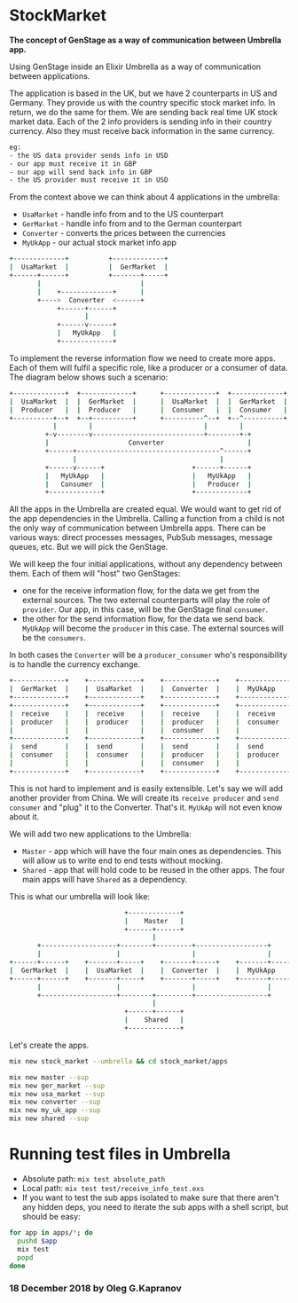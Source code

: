 # StockMarket

**The concept of GenStage as a way of communication between Umbrella
app.**

Using GenStage inside an Elixir Umbrella as a way of communication
between applications.

The application is based in the UK, but we have 2 counterparts in US and
Germany. They provide us with the country specific stock market info. In
return, we do the same for them. We are sending back real time UK stock
market data. Each of the 2 info providers is sending info in their
country currency. Also they must receive back information in the same
currency.

```bash
eg:
- the US data provider sends info in USD
- our app must receive it in GBP
- our app will send back info in GBP
- the US provider must receive it in USD
```

From the context above we can think about 4 applications in the
umbrella:

* `UsaMarket` - handle info from and to the US counterpart
* `GerMarket` - handle info from and to the German counterpart
* `Converter` - converts the prices between the currencies
* `MyUkApp`   - our actual stock market info app

```bash
+-------------+          +-------------+
|  UsaMarket  |          |  GerMarket  |
+------+------+          +-------+-----+
       |                         |
       |    +-------------+      |
       +---->  Converter  <------+
            +------+------+
                   |
            +------v------+
            |   MyUkApp   |
            +-------------+
```

To implement the reverse information flow we need to create more apps.
Each of them will fulfil a specific role, like a producer or a consumer
of data. The diagram below shows such a scenario:

```bash
+-------------+  +-------------+      +-------------+  +-------------+
|  UsaMarket  |  |  GerMarket  |      |  UsaMarket  |  |  GerMarket  |
|  Producer   |  |  Producer   |      |  Consumer   |  |  Consumer   |
+----------+--+  +--+----------+      +----------^--+  +--^----------+
           |        |                            |        |
         +-v--------v----------------------------+--------+-+
         |                    Converter                     |
         +------+------------------------------------^------+
                |                                    |
         +------v------+                      +------+------+
         |   MyUkApp   |                      |   MyUkApp   |
         |   Consumer  |                      |   Producer  |
         +-------------+                      +-------------+
```

All the apps in the Umbrella are created equal. We would want to get rid
of the app dependencies in the Umbrella. Calling a function from a child
is not the only way of communication between Umbrella apps. There can be
various ways: direct processes messages, PubSub messages, message
queues, etc. But we will pick the GenStage.

We will keep the four initial applications, without any dependency
between them. Each of them will "host" two GenStages:

* one for the receive information flow, for the data we get from the
  external sources. The two external counterparts will play the role of
  `provider`. Our app, in this case, will be the GenStage final
  `consumer`.
* the other for the send information flow, for the data we send back.
  `MyUkApp` will become the `producer` in this case. The external
  sources will be the `consumers`.

In both cases the `Converter` will be a `producer_consumer` who's
responsibility is to handle the currency exchange.

```bash
+-------------+    +-------------+    +-------------+    +-------------+
|  GerMarket  |    |  UsaMarket  |    |  Converter  |    |  MyUkApp    |
+-------------+    +-------------+    +-------------+    +-------------+
+-------------+    +-------------+    +-------------+    +-------------+
|  receive    |    |  receive    |    |  receive    |    |  receive    |
|  producer   |    |  producer   |    |  producer   |    |  consumer   |
|             |    |             |    |  consumer   |    |             |
+-------------+    +-------------+    +-------------+    +-------------+
|  send       |    |  send       |    |  send       |    |  send       |
|  consumer   |    |  consumer   |    |  producer   |    |  producer   |
|             |    |             |    |  consumer   |    |             |
+-------------+    +-------------+    +-------------+    +-------------+
```

This is not hard to implement and is easily extensible. Let's say we
will add another provider from China. We will create its `receive
producer` and `send consumer` and "plug" it to the Converter. That's
it. `MyUkAp` will not even know about it.

We will add two new applications to the Umbrella:

* `Master` - app which will have the four main ones as dependencies.
  This will allow us to write end to end tests without mocking.
* `Shared` - app that will hold code to be reused in the other apps.
  The four main apps will have `Shared` as a dependency.

This is what our umbrella will look like:

```bash
                             +-------------+
                             |    Master   |
                             +------+------+
                                    |
       +-------------------+--------+---------+------------------+
       |                   |                  |                  |
+------+------+    +-------+-----+    +-------+-----+    +-------+-----+
|  GerMarket  |    |  UsaMarket  |    |  Converter  |    |  MyUkApp    |
+------+------+    +-------+-----+    +-------+-----+    +-------+-----+
       |                   |                  |                  |
       +-------------------+--------+---------+------------------+
                                    |
                             +------+------+
                             |    Shared   |
                             +-------------+
```

Let's create the apps.

```bash
mix new stock_market --umbrella && cd stock_market/apps

mix new master --sup
mix new ger_market --sup
mix new usa_market --sup
mix new converter --sup
mix new my_uk_app --sup
mix new shared --sup
```

# Running test files in Umbrella

* Absolute path: `mix test absolute_path`
* Local path: `mix test test/receive_info_test.exs`
* If you want to test the sub apps isolated to make sure that there
  aren't any hidden deps, you need to iterate the sub apps with a shell
  script, but should be easy:

```bash
for app in apps/*; do
  pushd $app
  mix test
  popd
done
```

### 18 December 2018 by Oleg G.Kapranov

